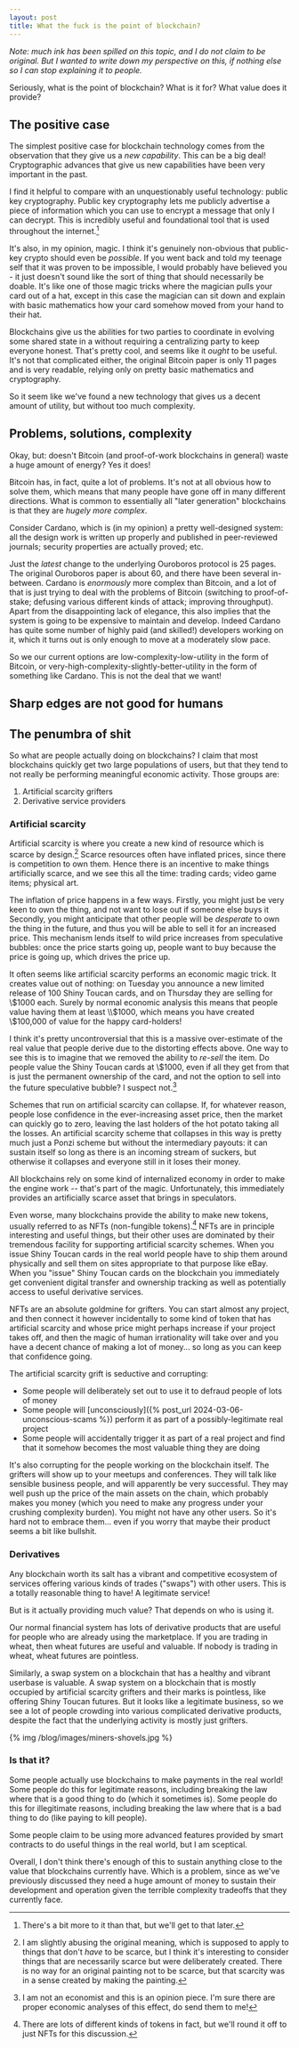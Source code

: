 ```yaml
---
layout: post
title: What the fuck is the point of blockchain?
---
```


_Note: much ink has been spilled on this topic, and I do not claim to be original. But I wanted to write down my perspective on this, if nothing else so I can stop explaining it to people._

Seriously, what is the point of blockchain?
What is it for?
What value does it provide?

## The positive case

The simplest positive case for blockchain technology comes from the observation that they give us a _new capability_.
This can be a big deal!
Cryptographic advances that give us new capabilities have been very important in the past.

I find it helpful to compare with an unquestionably useful technology: public key cryptography.
Public key cryptography lets me publicly advertise a piece of information which you can use to encrypt a message that only I can decrypt.
This is incredibly useful and foundational tool that is used throughout the internet.[^more-to-public-key]

[^more-to-public-key]: There's a bit more to it than that, but we'll get to that later.

It's also, in my opinion, magic.
I think it's genuinely non-obvious that public-key crypto should even be _possible_.
If you went back and told my teenage self that it was proven to be impossible, I would probably have believed you - it just doesn't sound like the sort of thing that should necessarily be doable.
It's like one of those magic tricks where the magician pulls your card out of a hat, 
except in this case the magician can sit down and explain with basic mathematics how your card somehow moved from your hand to their hat.

Blockchains give us the abilities for two parties to coordinate in evolving some shared state in a without requiring a centralizing party to keep everyone honest.
That's pretty cool, and seems like it _ought_ to be useful.
It's not that complicated either, the original Bitcoin paper is only 11 pages and is very readable, relying only on pretty basic mathematics and cryptography.

So it seem like we've found a new technology that gives us a decent amount of utility, but without too much complexity.

## Problems, solutions, complexity

Okay, but: doesn't Bitcoin (and proof-of-work blockchains in general) waste a huge amount of energy?
Yes it does!

Bitcoin has, in fact, quite a lot of problems.
It's not at all obvious how to solve them, which means that many people have gone off in many different directions.
What is common to essentially all "later generation" blockchains is that they are _hugely more complex_.

Consider Cardano, which is (in my opinion) a pretty well-designed system:
all the design work is written up properly and published in peer-reviewed journals;
security properties are actually proved; etc.

Just the _latest_ change to the underlying Ouroboros protocol is 25 pages. 
The original Ouroboros paper is about 60, and there have been several in-between.
Cardano is _enormously_ more complex than Bitcoin, and a lot of that is just trying to deal with the problems of Bitcoin (switching to proof-of-stake; defusing various different kinds of attack; improving throughput).
Apart from the disappointing lack of elegance, this also implies that the system is going to be expensive to maintain and develop.
Indeed Cardano has quite some number of highly paid (and skilled!) developers working on it, which it turns out is only enough to move at a moderately slow pace.

So we our current options are low-complexity-low-utility in the form of Bitcoin, or very-high-complexity-slightly-better-utility in the form of something like Cardano.
This is not the deal that we want!

## Sharp edges are not good for humans

## The penumbra of shit

So what are people actually doing on blockchains?
I claim that most blockchains quickly get two large populations of users, but that they tend to not really be performing meaningful economic activity.
Those groups are:

1. Artificial scarcity grifters
2. Derivative service providers

### Artificial scarcity

Artificial scarcity is where you create a new kind of resource which is scarce by design.[^original-meaning]
Scarce resources often have inflated prices, since there is competition to own them. 
Hence there is an incentive to make things artificially scarce, and we see this all the time: trading cards; video game items; physical art.

[^original-meaning]: I am slightly abusing the original meaning, which is supposed to apply to things that don't _have_ to be scarce, but I think it's interesting to consider things that are necessarily scarce but were deliberately created. There is no way for an original painting not to be scarce, but that scarcity was in a sense created by making the painting.

The inflation of price happens in a few ways. 
Firstly, you might just be very keen to own the thing, and not want to lose out if someone else buys it
Secondly, you might anticipate that other people will be _desperate_ to own the thing in the future, and thus you will be able to sell it for an increased price.
This mechanism lends itself to wild price increases from speculative bubbles: once the price starts going up, people want to buy because the price is going up, which drives the price up. 

It often seems like artificial scarcity performs an economic magic trick. 
It creates value out of nothing: on Tuesday you announce a new limited release of 100 Shiny Toucan cards, and on Thursday they are selling for \\$1000 each.
Surely by normal economic analysis this means that people value having them at least \\$1000, which means you have created \\$100,000 of value for the happy card-holders!

I think it's pretty uncontroversial that this is a massive over-estimate of the real value that people derive due to the distorting effects above.
One way to see this is to imagine that we removed the ability to _re-sell_ the item. 
Do people value the Shiny Toucan cards at \\$1000, even if all they get from that is just the permanent ownership of the card, and not the option to sell into the future speculative bubble? 
I suspect not.[^economist]

[^economist]: I am not an economist and this is an opinion piece. I'm sure there are proper economic analyses of this effect, do send them to me!

Schemes that run on artificial scarcity can collapse.
If, for whatever reason, people lose confidence in the ever-increasing asset price, then the market can quickly go to zero, leaving the last holders of the hot potato taking all the losses.
An artificial scarcity scheme that collapses in this way is pretty much just a Ponzi scheme but without the intermediary payouts: it can sustain itself so long as there is an incoming stream of suckers, but otherwise it collapses and everyone still in it loses their money.

All blockchains rely on some kind of internalized economy in order to make the engine work -- that's part of the magic.
Unfortunately, this immediately provides an artificially scarce asset that brings in speculators.

Even worse, many blockchains provide the ability to make new tokens, usually referred to as NFTs (non-fungible tokens).[^nfts]
NFTs are in principle interesting and useful things, but their other uses are dominated by their tremendous facility for supporting artificial scarcity schemes.
When you issue Shiny Toucan cards in the real world people have to ship them around physically and sell them on sites appropriate to that purpose like eBay.
When you "issue" Shiny Toucan cards on the blockchain you immediately get convenient digital transfer and ownership tracking as well as potentially access to useful derivative services.

[^nfts]: There are lots of different kinds of tokens in fact, but we'll round it off to just NFTs for this discussion.

NFTs are an absolute goldmine for grifters.
You can start almost any project, and then connect it however incidentally to some kind of token that has artificial scarcity and whose price might perhaps increase if your project takes off, and then the magic of human irrationality will take over and you have a decent chance of making a lot of money... so long as you can keep that confidence going.

The artificial scarcity grift is seductive and corrupting:
- Some people will deliberately set out to use it to defraud people of lots of money
- Some people will [unconsciously]({% post_url 2024-03-06-unconscious-scams %}) perform it as part of a possibly-legitimate real project
- Some people will accidentally trigger it as part of a real project and find that it somehow becomes the most valuable thing they are doing

It's also corrupting for the people working on the blockchain itself.
The grifters will show up to your meetups and conferences.
They will talk like sensible business people, and will apparently be very successful.
They may well push up the price of the main assets on the chain, which probably makes you money (which you need to make any progress under your crushing complexity burden).
You might not have any other users.
So it's hard not to embrace them... even if you worry that maybe their product seems a bit like bullshit.

### Derivatives

Any blockchain worth its salt has a vibrant and competitive ecosystem of services offering various kinds of trades ("swaps") with other users.
This is a totally reasonable thing to have!
A legitimate service! 

But is it actually providing much value?
That depends on who is using it.

Our normal financial system has lots of derivative products that are useful for people who are already using the marketplace.
If you are trading in wheat, then wheat futures are useful and valuable.
If nobody is trading in wheat, wheat futures are pointless.

Similarly, a swap system on a blockchain that has a healthy and vibrant userbase is valuable.
A swap system on a blockchain that is mostly occupied by artificial scarcity grifters and their marks is pointless, like offering Shiny Toucan futures.
But it looks like a legitimate business, so we see a lot of people crowding into various complicated derivative products, despite the fact that the underlying activity is mostly just grifters.

{% img /blog/images/miners-shovels.jpg %}

### Is that it?

Some people actually use blockchains to make payments in the real world!
Some people do this for legitimate reasons, including breaking the law where that is a good thing to do (which it sometimes is).
Some people do this for illegitimate reasons, including breaking the law where that is a bad thing to do (like paying to kill people).

Some people claim to be using more advanced features provided by smart contracts to do useful things in the real world, but I am sceptical.

Overall, I don't think there's enough of this to sustain anything close to the value that blockchains currently have.
Which is a problem, since as we've previously discussed they need a huge amount of money to sustain their development and operation given the terrible complexity tradeoffs that they currently face.



